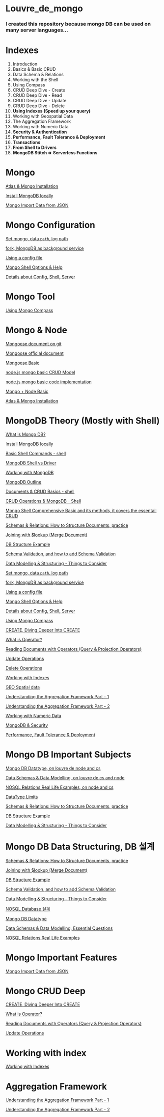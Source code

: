 # Louvre_de_mongo

### I created this repository because mongo DB can be used on many server languages...

# Indexes

1. Introduction
2. Basics & Basic CRUD
3. Data Schema & Relations
4. Working with the Shell
5. Using Compass 
6. CRUD Deep Dive - Create 
7. CRUD Deep Dive - Read
8. CRUD Deep Dive - Update
9. CRUD Deep Dive - Delete
10. **Using Indexes (Speed up your query)**
11. Working with Geospatial Data
12. The Aggregation Framework
13. Working with Numeric Data
14. **Security & Authentication**
15. **Performance, Fault Tolerance & Deployment**
16. **Transactions**
17. **From Shell to Drivers**
18. **MongoDB Stitch ⇒ Serverless Functions**

# Mongo

[Atlas & Mongo Installation ](https://www.notion.so/Atlas-Mongo-Installation-c3dc01a0b736479ea1813dded6d233cb)

[Install MongoDB locally](https://www.notion.so/Install-MongoDB-locally-0767c3f9d3d74f1592455ddbdc946502)

[Mongo Import Data from JSON](https://www.notion.so/Mongo-Import-Data-from-JSON-804d1c67612a439db27c1bf440f4f61e)

# Mongo Configuration

[Set mongo, data `path`, log path](https://www.notion.so/Set-mongo-data-path-log-path-6f1068b3c19f4603bc033834f6cc51d7)

[fork, MongoDB as background service](https://www.notion.so/fork-MongoDB-as-background-service-352e819904964de0965bbdf975c32751)

[Using a config file](https://www.notion.so/Using-a-config-file-a4f596608d3445bda9b37ac71df712ff)

[Mongo Shell Options & Help](https://www.notion.so/Mongo-Shell-Options-Help-c5163d7cbdb34ebe8cc5ea3e83dc05ad)

[Details about Config, Shell, Server](https://www.notion.so/Details-about-Config-Shell-Server-53794bb17f8a4aa0812b2a9dfcba8551)

# Mongo Tool

[Using Mongo Compass](https://www.notion.so/Using-Mongo-Compass-5a366727096b4eda8d29cc3b672c9f20)

# Mongo & Node

[Mongoose document on git](https://github.com/Automattic/mongoose)

[Mongoose official document](https://mongoosejs.com/docs/guide.html)

[Mongoose Basic](https://www.notion.so/Mongoose-Basic-57f5dc7086ba43b09bf1ebca42341d0b)

[node.js mongo basic CRUD Model](https://www.notion.so/node-js-mongo-basic-CRUD-Model-4739afde1f9b48a6b7e6ca439b1f9762)

[node.js mongo basic code implementation](https://www.notion.so/node-js-mongo-basic-code-implementation-575fc9a096c24b3e90d87e98222e2e84)

[Mongo + Node Basic ](https://www.notion.so/Mongo-Node-Basic-1bf5c3753b1441b3a9ce4b770bad84e6)

[Atlas & Mongo Installation ](https://www.notion.so/Atlas-Mongo-Installation-c3dc01a0b736479ea1813dded6d233cb)


# MongoDB Theory (Mostly with Shell)

[What is Mongo DB?](https://www.notion.so/What-is-Mongo-DB-8640491284bb42b7925c2d5fb885a558)

[Install MongoDB locally](https://www.notion.so/Install-MongoDB-locally-0767c3f9d3d74f1592455ddbdc946502)

[Basic Shell Commands - shell](https://www.notion.so/Basic-Shell-Commands-shell-d16705cc81f644608cfe83e55b946ce0)

[MongoDB Shell vs Driver](https://www.notion.so/MongoDB-Shell-vs-Driver-5aeda8285713499fb108ab7b756e80fa)

[Working with MongoDB](https://www.notion.so/Working-with-MongoDB-028faadc7d054f4686f0aa5e531d6c6e)

[MongoDB Outline](https://www.notion.so/MongoDB-Outline-9eacaaefce1e4565ba980d0a26c95986)

[Documents & CRUD Basics - shell](https://www.notion.so/Documents-CRUD-Basics-shell-8f4ba0ec52004182a35610d47a0698ea)

[CRUD Operations & MongoDB - Shell](https://www.notion.so/CRUD-Operations-MongoDB-Shell-61b345cb2c9743eca509f4a5cf2aae6b)

[Mongo Shell Comprehensive Basic and its methods, it covers the essentail CRUD](https://www.notion.so/Mongo-Shell-Comprehensive-Basic-and-its-methods-it-covers-the-essentail-CRUD-f22e061ab5034e96a715c51054b499cf)

[Schemas & Relations: How to Structure Documents, practice](https://www.notion.so/Schemas-Relations-How-to-Structure-Documents-practice-2bdb11d084fa4a6cbdb14f31e7c98e77)

[Joining with $lookup (Merge Document)](https://www.notion.so/Joining-with-lookup-Merge-Document-9f012a890dcf4816a90fec5d19af1802)

[DB Structure Example](https://www.notion.so/DB-Structure-Example-760ed53ca8224e938ea3310675514614)

[Schema Validation, and how to add Schema Validation ](https://www.notion.so/Schema-Validation-and-how-to-add-Schema-Validation-c082a29b4bcb4467af1a0ffd22edadb5)

[Data Modelling & Structuring - Things to Consider ](https://www.notion.so/Data-Modelling-Structuring-Things-to-Consider-f7e06160bb374c52adeeb333d3a2b285)

[Set mongo, data `path`, log path](https://www.notion.so/Set-mongo-data-path-log-path-6f1068b3c19f4603bc033834f6cc51d7)

[fork, MongoDB as background service](https://www.notion.so/fork-MongoDB-as-background-service-352e819904964de0965bbdf975c32751)

[Using a config file](https://www.notion.so/Using-a-config-file-a4f596608d3445bda9b37ac71df712ff)

[Mongo Shell Options & Help](https://www.notion.so/Mongo-Shell-Options-Help-c5163d7cbdb34ebe8cc5ea3e83dc05ad)

[Details about Config, Shell, Server](https://www.notion.so/Details-about-Config-Shell-Server-53794bb17f8a4aa0812b2a9dfcba8551)

[Using Mongo Compass](https://www.notion.so/Using-Mongo-Compass-5a366727096b4eda8d29cc3b672c9f20)

[CREATE, Diving Deeper Into CREATE](https://www.notion.so/CREATE-Diving-Deeper-Into-CREATE-a605e329d30c4d91b45ddd26b5321c8a)

[What is Operator?](https://www.notion.so/What-is-Operator-c59ffc2366504b3e978604bb1a63938b)

[Reading Documents with Operators (Query & Projection Operators)](https://www.notion.so/Reading-Documents-with-Operators-Query-Projection-Operators-1f85864a56b24132b8bdd820c06f2324)

[Update Operations](https://www.notion.so/Update-Operations-b2b7b4c6c78d4805a080d49682cd2447)

[Delete Operations](https://www.notion.so/Delete-Operations-c829f9e765a641f19645e9f964a683ef)

[Working with Indexes](https://www.notion.so/Working-with-Indexes-784560350e5e40308f34b8180ebd7236)

[GEO Spatial data](https://www.notion.so/GEO-Spatial-data-e33bdd6943034ddd94e5fc3d105498c2)

[Understanding the Aggregation Framework Part - 1](https://www.notion.so/Understanding-the-Aggregation-Framework-Part-1-b301bb8c31ea49f28e7280dbc9dd98f7)

[Understanding the Aggregation Framework Part - 2](https://www.notion.so/Understanding-the-Aggregation-Framework-Part-2-9182a25318144caa90f6bbb67d985ac3)

[Working with Numeric Data](https://www.notion.so/Working-with-Numeric-Data-7c66aec02cc6474e980075a9562a1dee)

[MongoDB & Security](https://www.notion.so/MongoDB-Security-a6ad20a0b2fe4885a4f59b84a3bd1f26)

[Performance, Fault Tolerance & Deployment](https://www.notion.so/Performance-Fault-Tolerance-Deployment-296d288edeef4fccbc88703a6b64f18b)


# Mongo DB Important Subjects

[Mongo DB Datatype, on louvre de node and cs](https://www.notion.so/Mongo-DB-Datatype-on-louvre-de-node-and-cs-2aa7c1c577074b79af7e71c3dddd1f9d)

[Data Schemas & Data Modelling, on louvre de cs and node](https://www.notion.so/Data-Schemas-Data-Modelling-on-louvre-de-cs-and-node-b63268ef850b4d37baf89dff59d1f988)

[NOSQL Relations Real Life Examples, on node and cs](https://www.notion.so/NOSQL-Relations-Real-Life-Examples-on-node-and-cs-18c080c29ffb4d75a53a53f6f513a7df)

[DataType Limits](https://www.notion.so/DataType-Limits-77a6543c842f402ba6bfbf0317340997)

[Schemas & Relations: How to Structure Documents, practice](https://www.notion.so/Schemas-Relations-How-to-Structure-Documents-practice-2bdb11d084fa4a6cbdb14f31e7c98e77)

[DB Structure Example](https://www.notion.so/DB-Structure-Example-760ed53ca8224e938ea3310675514614)

[Data Modelling & Structuring - Things to Consider ](https://www.notion.so/Data-Modelling-Structuring-Things-to-Consider-f7e06160bb374c52adeeb333d3a2b285)

# Mongo DB Data Structuring, DB 설계

[Schemas & Relations: How to Structure Documents, practice](https://www.notion.so/Schemas-Relations-How-to-Structure-Documents-practice-2bdb11d084fa4a6cbdb14f31e7c98e77)

[Joining with $lookup (Merge Document)](https://www.notion.so/Joining-with-lookup-Merge-Document-9f012a890dcf4816a90fec5d19af1802)

[DB Structure Example](https://www.notion.so/DB-Structure-Example-760ed53ca8224e938ea3310675514614)

[Schema Validation, and how to add Schema Validation ](https://www.notion.so/Schema-Validation-and-how-to-add-Schema-Validation-c082a29b4bcb4467af1a0ffd22edadb5)

[Data Modelling & Structuring - Things to Consider ](https://www.notion.so/Data-Modelling-Structuring-Things-to-Consider-f7e06160bb374c52adeeb333d3a2b285)

[NOSQL Database 설계](https://www.notion.so/NOSQL-Database-0f14ecd4a8bf444aa0bdb0c4b22cdda7)

[Mongo DB Datatype](https://www.notion.so/Mongo-DB-Datatype-49fa984a60ff4214bdb62c0d36e0ca24)

[Data Schemas & Data Modelling, Essential Questions](https://www.notion.so/Data-Schemas-Data-Modelling-Essential-Questions-295465dd4c184df7aaa1ba5a04ccc5da)

[NOSQL Relations Real Life Examples](https://www.notion.so/NOSQL-Relations-Real-Life-Examples-20bbe25e58fb48cf9e3049c7a5c351a3)

# Mongo Important Features

[Mongo Import Data from JSON](https://www.notion.so/Mongo-Import-Data-from-JSON-804d1c67612a439db27c1bf440f4f61e)

# Mongo CRUD Deep

[CREATE, Diving Deeper Into CREATE](https://www.notion.so/CREATE-Diving-Deeper-Into-CREATE-a605e329d30c4d91b45ddd26b5321c8a)

[What is Operator?](https://www.notion.so/What-is-Operator-c59ffc2366504b3e978604bb1a63938b)

[Reading Documents with Operators (Query & Projection Operators)](https://www.notion.so/Reading-Documents-with-Operators-Query-Projection-Operators-1f85864a56b24132b8bdd820c06f2324)

[Update Operations](https://www.notion.so/Update-Operations-b2b7b4c6c78d4805a080d49682cd2447)

# Working with index

[Working with Indexes](https://www.notion.so/Working-with-Indexes-784560350e5e40308f34b8180ebd7236)

# Aggregation Framework

[Understanding the Aggregation Framework Part - 1](https://www.notion.so/Understanding-the-Aggregation-Framework-Part-1-b301bb8c31ea49f28e7280dbc9dd98f7)

[Understanding the Aggregation Framework Part - 2](https://www.notion.so/Understanding-the-Aggregation-Framework-Part-2-9182a25318144caa90f6bbb67d985ac3)